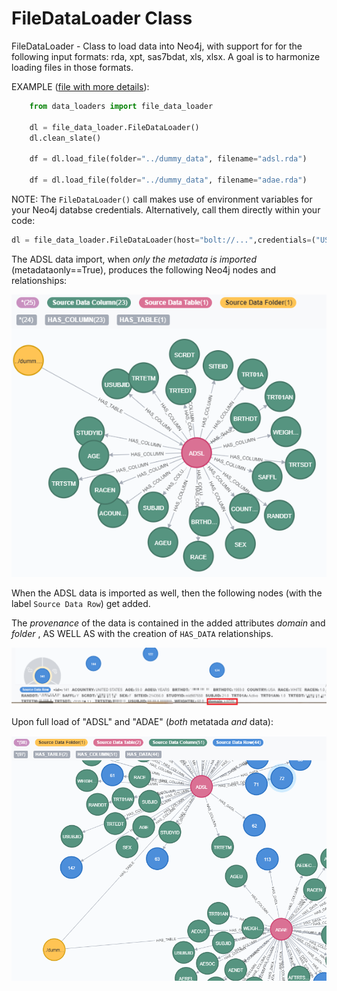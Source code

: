 # FileDataLoader Class

FileDataLoader - Class to load data into Neo4j, with support for for the following input formats: 
rda, xpt, sas7bdat, xls, xlsx.
A goal is to harmonize loading files in those formats.

EXAMPLE ([file with more details](../examples/load_adsl_adae.py)):
```python
    from data_loaders import file_data_loader
    
    dl = file_data_loader.FileDataLoader()
    dl.clean_slate()       

    df = dl.load_file(folder="../dummy_data", filename="adsl.rda")

    df = dl.load_file(folder="../dummy_data", filename="adae.rda")
```
NOTE: The `FileDataLoader()` call makes use of environment variables for your Neo4j databse credentials. Alternatively, call them directly within your code:

```python
dl = file_data_loader.FileDataLoader(host="bolt://...",credentials=("USERNAME","PASSWORD"))
```
The ADSL data import, when *only the metadata is imported* (metadataonly==True), produces the following Neo4j nodes and relationships:

![ADSL metadata import](images/ADSL%20metadata%20import.PNG)

When the ADSL data is imported as well, then the following nodes (with the label `Source Data Row`) get added.

The *provenance* of the data is contained in the added attributes *_domain_* and *_folder_* , 
AS WELL AS with the creation of `HAS_DATA` relationships.

![ADSL data import](images/ADSL%20data%20import.PNG)

Upon full load of "ADSL" and "ADAE" (*both* metatada *and* data):


![2 tables imported](images/2_tables_imported.PNG)
